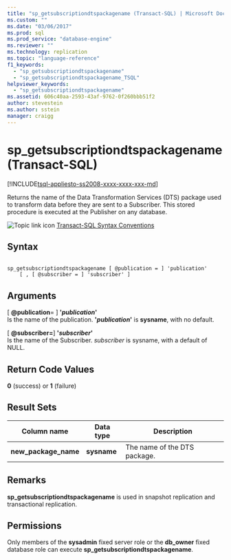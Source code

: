 ```yaml
---
title: "sp_getsubscriptiondtspackagename (Transact-SQL) | Microsoft Docs"
ms.custom: ""
ms.date: "03/06/2017"
ms.prod: sql
ms.prod_service: "database-engine"
ms.reviewer: ""
ms.technology: replication
ms.topic: "language-reference"
f1_keywords: 
  - "sp_getsubscriptiondtspackagename"
  - "sp_getsubscriptiondtspackagename_TSQL"
helpviewer_keywords: 
  - "sp_getsubscriptiondtspackagename"
ms.assetid: 606c40aa-2593-43af-9762-0f260bbb51f2
author: stevestein
ms.author: sstein
manager: craigg
---
```

# sp_getsubscriptiondtspackagename (Transact-SQL)
[!INCLUDE[tsql-appliesto-ss2008-xxxx-xxxx-xxx-md](../../includes/tsql-appliesto-ss2008-xxxx-xxxx-xxx-md.md)]

  Returns the name of the Data Transformation Services (DTS) package used to transform data before they are sent to a Subscriber. This stored procedure is executed at the Publisher on any database.  
  
 ![Topic link icon](../../database-engine/configure-windows/media/topic-link.gif "Topic link icon") [Transact-SQL Syntax Conventions](../../t-sql/language-elements/transact-sql-syntax-conventions-transact-sql.md)  
  
## Syntax  
  
```  
  
sp_getsubscriptiondtspackagename [ @publication = ] 'publication'   
    [ , [ @subscriber = ] 'subscriber' ]  
```  
  
## Arguments  
 [ **@publication**= ] **'***publication***'**  
 Is the name of the publication. **'***publication***'** is **sysname**, with no default.  
  
 [ **@subscriber=**] **'***subscriber***'**  
 Is the name of the Subscriber. *subscriber* is sysname, with a default of NULL.  
  
## Return Code Values  
 **0** (success) or **1** (failure)  
  
## Result Sets  
  
|Column name|Data type|Description|  
|-----------------|---------------|-----------------|  
|**new_package_name**|**sysname**|The name of the DTS package.|  
  
## Remarks  
 **sp_getsubscriptiondtspackagename** is used in snapshot replication and transactional replication.  
  
## Permissions  
 Only members of the **sysadmin** fixed server role or the **db_owner** fixed database role can execute **sp_getsubscriptiondtspackagename**.  
  
  
